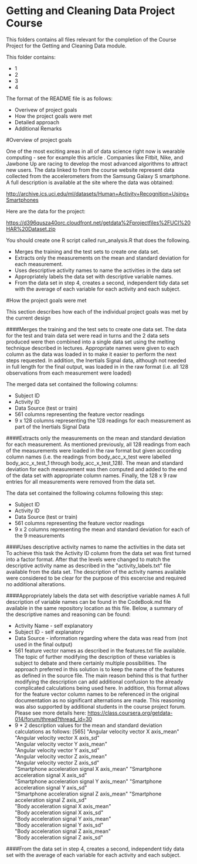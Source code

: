 # Getting and Cleaning Data Project Course
This folders contains all files relevant for the completion of the Course Project for the Getting and Cleaning Data module. 

This folder contains:
* 1
* 2
* 3
* 4

The format of the README file is as follows:
* Overivew of project goals
* How the project goals were met
* Detailed approach
* Additional Remarks

#Overview of project goals

<Taken from the course description website>

One of the most exciting areas in all of data science right now is wearable computing - see for example this article . Companies like Fitbit, Nike, and Jawbone Up are racing to develop the most advanced algorithms to attract new users. The data linked to from the course website represent data collected from the accelerometers from the Samsung Galaxy S smartphone. A full description is available at the site where the data was obtained: 

http://archive.ics.uci.edu/ml/datasets/Human+Activity+Recognition+Using+Smartphones 

Here are the data for the project: 

https://d396qusza40orc.cloudfront.net/getdata%2Fprojectfiles%2FUCI%20HAR%20Dataset.zip 

You should create one R script called run_analysis.R that does the following. 
* Merges the training and the test sets to create one data set.
* Extracts only the measurements on the mean and standard deviation for each measurement. 
* Uses descriptive activity names to name the activities in the data set
* Appropriately labels the data set with descriptive variable names. 
* From the data set in step 4, creates a second, independent tidy data set with the average of each variable for each activity and each subject.

#How the project goals were met

This section describes how each of the individual project goals was met by the current design

####Merges the training and the test sets to create one data set.
The data for the test and train data set were read in turns and the 2 data sets produced were then combined into a single data set using the melting technique described in lectures. Appropriate names were given to each column as the data was loaded in to make it easier to perform the next steps requested. In addition, the Inertials Signal data, although not needed in full length for the final output, was loaded in in the raw format (i.e. all 128 observations from each measurement were loaded)

The merged data set contained the following columns:
* Subject ID
* Activity ID
* Data Source (test or train)
* 561 columns representing the feature vector readings
* 9 x 128 columns representing the 128 readings for each measurement as part of the Inertials Signal Data

####Extracts only the measurements on the mean and standard deviation for each measurement.
As mentioned previously, all 128 readings from each of the measurements were loaded in the raw format but given according column names (i.e. the readings from body_acc_x_test were labelled body_acc_x_test_1 through body_acc_x_test_128). The mean and standard deviation for each measurement was then computed and added to the end of the data set with appropriate column names. Finally, the 128 x 9 raw entries for all measurements were removed from the data set.

The data set contained the following columns following this step:
* Subject ID
* Activity ID
* Data Source (test or train)
* 561 columns representing the feature vector readings
* 9 x 2 columns representing the mean and standard deviation for each of the 9 measurements

####Uses descriptive activity names to name the activities in the data set
To achieve this task the Activity ID column from the data set was first turned into a factor format. After that the levels were changed to match the descriptive activity name as described in the "activity_labels.txt" file available from the data set. The description of the activity names available were considered to be clear for the purpose of this excercise and required no additional alterations. 

####Appropriately labels the data set with descriptive variable names
A full description of variable names can be found in the CodeBook.md file available in the same repository location as this file. Below, a summary of the descriptive names and reasoning can be found:

* Activity Name - self explanatory
* Subject ID - self explanatory
* Data Source - information regarding where the data was read from (not used in the final output)
* 561 feature vector names as described in the features.txt file available. The topic of further modifying the description of these variables is subject to debate and there certainly multiple possibilities. The approach preferred in this solution is to keep the name of the features as defined in the source file. The main reason behind this is that further modifying the description can add additional confusion to the already complicated calculations being used here. In addition, this format allows for the feature vector column names to be referenced in the original documentation as no significant alternations are made. This reasoning was also supported by additional students in the course project forum. Please see more details here:
https://class.coursera.org/getdata-014/forum/thread?thread_id=30
* 9 * 2 description values for the mean and standard deviation calculations as follows: [565] "Angular velocity vector X axis_mean"       
"Angular velocity vector X axis_sd"         
"Angular velocity vector Y axis_mean"       
"Angular velocity vector Y axis_sd"         
"Angular velocity vector Z axis_mean"       
"Angular velocity vector Z axis_sd"         
"Smartphone acceleration signal X axis_mean"
"Smartphone acceleration signal X axis_sd"  
"Smartphone acceleration signal Y axis_mean"
"Smartphone acceleration signal Y axis_sd"  
"Smartphone acceleration signal Z axis_mean"
"Smartphone acceleration signal Z axis_sd"  
"Body acceleration signal X axis_mean"      
"Body acceleration signal X axis_sd"        
"Body acceleration signal Y axis_mean"      
"Body acceleration signal Y axis_sd"        
"Body acceleration signal Z axis_mean"      
"Body acceleration signal Z axis_sd"     

####From the data set in step 4, creates a second, independent tidy data set with the average of each variable for each activity and each subject.

